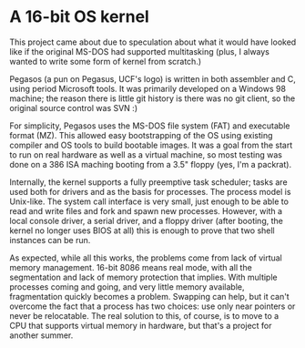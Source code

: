 # A 16-bit OS kernel

This project came about due to speculation about what it would have looked like if the original MS-DOS had supported multitasking (plus, I always wanted to write some form of kernel from scratch.)

Pegasos (a pun on Pegasus, UCF's logo) is written in both assembler and C, using period Microsoft tools. It was primarily developed on a Windows 98 machine; the reason there is little git history is there was no git client, so the original source control was SVN :)

For simplicity, Pegasos uses the MS-DOS file system (FAT) and executable format (MZ). This allowed easy bootstrapping of the OS using existing compiler and OS tools to build bootable images. It was a goal from the start to run on real hardware as well as a virtual machine, so most testing was done on a 386 ISA maching booting from a 3.5" floppy (yes, I'm a packrat).

Internally, the kernel supports a fully preemptive task scheduler; tasks are used both for drivers and as the basis for processes. The process model is Unix-like. The system call interface is very small, just enough to be able to read and write files and fork and spawn new processes. However, with a local console driver, a serial driver, and a floppy driver (after booting, the kernel no longer uses BIOS at all) this is enough to prove that two shell instances can be run.

As expected, while all this works, the problems come from lack of virtual memory management. 16-bit 8086 means real mode, with all the segmentation and lack of memory protection that implies. With multiple processes coming and going, and very little memory available, fragmentation quickly becomes a problem. Swapping can help, but it can't overcome the fact that a process has two choices: use only near pointers or never be relocatable. The real solution to this, of course, is to move to a CPU that supports virtual memory in hardware, but that's a project for another summer.
